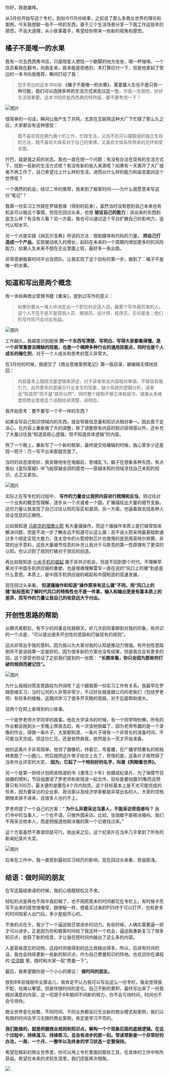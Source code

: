 你好，我是雄峰。

从3月份开始写这个专栏，到如今11月份结束，之前说了那么多商业世界的理论和案例，今天我想聊一些不一样的东西，基于三个生活场景分享一下我工作这些年的感悟，不说大道理，从小故事着手，希望给你带来一些新的视角和感悟。

## 橘子不是唯一的水果

我有一次去西西弗书店，只是陪爱人想找一个歇脚的地方坐坐，喝一杯咖啡。一个店员看我在翻书，向我走来，我本能是拒绝的，本打算应付一下，但是他拿起了旁边的一本书向我推荐，瞬间打动了我：

> 您手旁边的这本书叫做 **《橘子不是唯一的水果》，寓意着人生也不是只有一种可能，我们可以选择多样的生活方式来走过这一生**，毕竟一生很短，好好生活很重要。这本书恰好是西西弗的特供版，要不要考虑一下？

![图片](https://static001.geekbang.org/resource/image/04/98/04219999be731d9ce3ffdb268f723898.jpg?wh=1920x969)

很简单的一句话，瞬间让我产生了共鸣，尤其在互联网这种大厂下忙碌了那么久之后，大家都会有这种感受：

> 既不喜欢现在朝九晚十的工作，忙碌生活，又找不到可以摆脱组织独立生存的方法，既不喜欢大体系对于自己的束缚，又喜欢大体系所带来的光环和安全感。

拧巴，就是我之前的状态。我也一直在想一个问题：有没有办法在现有的生活方式下，找到一些新的生活方式呢？有没有新的收入来源呢？如果有一天离开了大厂或者不再工作了，自己希望过上什么样的生活，进而以什么样的能力和姿态面对这个世界呢？

一个偶然的机会，经过二爷的推荐，我来到了极客时间——为什么我愿意来写这份“笔记”？

我第一份实习工作就在罗辑思维（得到的前身），虽然当时没有想到自己未来也有机会可以做这个事情，但现在回过头来，也想 **验证自己的能力**：讲出来的东西到底怎么样？有没有人看？另一方面，我也可以通过这个平台扩散自己的影响力，迭代认知水平。

另一个点是实践《纳瓦尔宝典》所说的方法：借助媒体和代码的力量， **把自己打造成一个产品**，实现被动收入的增长，起码在未来的一个周期内增加更多的抗风险能力，如果人生未来不想在企业里面上班，最好多一条出路。

非常感谢极客时间平台及团队，让我实现了这个目标的第一步，做到了：橘子不是唯一的水果。

## 知道和写出是两个概念

有一本经典商业管理书籍《重来》，提到过写作的意义：

> 如果你要从一堆人中决定出一个职位的合适人选，雇那个写作最厉害的人。这个人不在乎是不是营销人员、推销员、设计师、程序员，无论是谁；他们的写作技巧会对此有益。

![图片](https://static001.geekbang.org/resource/image/7a/ea/7a3c4051fdfa8286585355bc32d6ecea.jpg?wh=1216x596)

工作越久，我越意识到能够 **把一个东西写清楚、写明白、写得大家都看得懂，是一个非常重要且稀缺的技能，也是一个横跨多种行业的通用技能点，同时也是个人成长的催化剂**，对于一个人成长和思考的意义非常大。

在3月份的时候，我提交了《商业思维案例笔记》第一版目录，被编辑无情地驳回：

> 内容基本上围绕流量逻辑来讲述，对于读者来说内容相对单调，不够具有吸引力，此外更多的是展示行业发生的现象，缺少系统的逻辑分析，读者会“知其然”而不是“其所以然”，同时整个结构不够立体和层次，很难从多维度把商业思维这个话题给讲清楚、讲明白。

我开始思考：要不要写一个不一样的东西？

如果全写自己知识领域内的东西，就会导致信息量和知识点相对单一。因此我下定决心，在内容上重新做了大的调整，除了调整原有内容的知识获得感以外，还补充了大量过往我“知道其核心逻辑，但不知道具体逻辑”的内容。

熬了一个晚上，重新写了一个新的框架，最终提交给编辑的时候，我心里多少还是捏一把汗：万一写不出来那就完蛋了。

当时的状态很奇妙，我安静地坐在电脑前，思绪乱飞，脑子在想象各种东西，有点类似《星际穿越》中飞船穿越虫洞的感觉——穿越未知的领域寻找自己未知的知识，忐忑又紧张。

![图片](https://static001.geekbang.org/resource/image/34/94/34773f400cd5c5c24b126a9dfb0c8294.png?wh=956x427)

实际上在写专栏的过程中， **写作的力量会让我把内容进行梳理和反刍**，把过往对一个业务的概念性理解，逐步从一个点或者一个圆，扩展描绘出大量的细节支脉。这份力量让我发现了自己过往认知的盲区和漏洞，另一方面，也逼着我去找各种人验证信息的正确性。

比如我知道 [马斯克的猎鹰火箭](http://time.geekbang.org/column/article/541156) 有大量骚操作，而这个骚操作本质上是打破常规来解决问题，但是不进一步了解永远不知道可以这么骚：且不说火箭采用最基础款通过多个绑定实现大推力，连太空中的火箭控制芯片也使用的是民用英特尔奔腾，非常的出乎意料，这些大量细节信息的补充让我对于马斯克的第一性原理有了更深的认知，也认识到了规则打破对于效应的创造。

再比如我知道 [小米手机的崛起](http://time.geekbang.org/column/article/574545) 属于非共识机会，但是不回到那个时代，不理解苹果对于中国手机供应链的重塑，也是很难理解雷军一直在说的“风口上的猪”到底是什么意思。本质上，是中国手机供应链的崛起和中国制造的高速发展。

现在回过头来看， **知道骚操作和知道“操作原来有这么骚”不同，用“风口上的猪”贴标签和了解时代风口的特殊性也不是一件事，输入和输出更是有着本质上的差异，而写作的力量让我自己的收获远大于付出。**

## 开创性思路的帮助

从腾讯离职后，有不少的同事会找我聊天，好几次前同事聊到对我的印象，有共识的一个点是，“可以提出很多开创性的思路和打破现有的规则”。

这点非常出乎我的意料。因为我以为大家对我的认知是推动力很强。有开创性思路倒并不是说结果一定是好的，因为很多新的方案也没有结果，但是我总会有更多的招。这个感受也验证了之前我们提到的一张图： **“长期来看，你只会因为那些你打破的规则而被记住”。**

![图片](https://static001.geekbang.org/resource/image/63/be/636a058dbd7a4c1faf927350654095be.jpg?wh=1920x1179)

为什么我相对而言思路较为开阔呢？这个跟我第一份实习工作有关系。我最早在罗辑思维实习，当时公司的人非常非常少，不过好处就是跟公司的老板们（包括罗老师）有较多的接触，这期间学习了很多开天眼的思路，对于后面帮助很大。

说两个在网上查得到的小故事。

一个是罗老师大学同学的故事。他在大学读书的时候，有一个同学特别懒，所有的作业都会拖到头一天晚上熬夜去赶。有一次该他倒霉了，因为老师布置的是一个录像的作业，得做一条片子。大家都知道，一条片子得有一个非常长的准备时间，不可能当天完成。但这位仁兄，还是依然故我，依然是头一天才开始准备。

他的这条片子非常简单。他领了摄像机，拎着它，弯着腰，在广播学院著名的核桃林里跑了一小圈儿，然后就把这片带子给交上去了。奇怪的是，这条片子居然得了当年作业评奖的大奖， **因为，它起了一个特别好的名字，叫做《狗眼看世界》。**

另一个是第一财经计划把吴晓波的书《激荡三十年》拍摄成纪录片，为了保障节目拍摄的顺利，节目组邀请了罗老师和吴晓波一起合作，目标是要拍摄30集而且预算只有300万，最关键的是要在4个月内拍完，这个目标基本上是不太可能完成的任务，因为要采访的企业家、政治家以及经济学家都是非常出名的人，大家的空档期根本排不进来，且很多人也约不上。

罗老师提了一个自己的方案：“ **为什么非要采访当事人，不能采访旁观者吗？** 我们书中的当事人，一个也不请，只做外围采访。比如，张瑞敏不是砸冰箱吗，我们不用采访他本人，而是把报道他砸冰箱的第一个记者找过来。”

这个方案虽然不靠谱但是可行。拍出来之后，这个纪录片在当年几乎拿到了所有的新闻纪录片大奖。

![图片](https://static001.geekbang.org/resource/image/a2/e9/a2f8463b8a59d214737a1761ec09cce9.png?wh=1036x688)

后来在工作中，我一直受到最初实习经历的影响，现在回过头来看，受益匪浅。

## 结语：做时间的朋友

在写这篇结束语的时候，我的心情既轻松又不舍。

轻松的点是再也不用半夜赶稿了，也不用把周末的时间都花在专栏上，有时候卡壳写不出来的感觉很难受，跟便秘一样，想着买过来的PS5终于可以打开，也有更多的时间陪家人出门玩，多少是挺开心的。

不舍的点在于，我少了一个逼迫我日常进步的动力。有些时候，人确实需要逼一把才可以进步。正是因为你和极客时间给了我这样一个机会，逼迫我重新复习了很多知识点，收获了新的信息，才让我在短时间内输出了这么多的内容。

人是容易遗忘的动物，这段时间我得到的远比我输出得多。所以，后续有时间的话，我也会持续更新一些新的知识点，作为自己费曼知识的阵地。也欢迎你在课程的 [交流群](https://jinshuju.net/f/DuxzBi) 里，随时和大家一起“费曼一下”。

最后，我希望跟你提一个小小的建议： **做时间的朋友。**

放到8年前我刚毕业那会儿，我肯定不认为我可以写出这么一份专栏，我会觉得我不配，也难以奢望。但是伴随时间的变化，自己不断的累积，最终写出来了一份我相对满意的内容，这一切源于8年期间不间断的努力，你不会亏待时间，时间也不会亏待你。

商业世界变化纷繁，不同时间、不同业务都会衍生出新的商业模式和案例，我们以有限的时间去学习无限的商业案例，肯定是学习不完的。

**我们能做的，就是把握商业规则和知识点，解构一个个现象后面的底层逻辑。在这个过程中，持续温习、持续练习，总会有进步的那一刻。常读常新是一个非常好的办法，一周、一个月、一整年以及终身的学习状态一定要保持。**

希望在精彩的商业世界里，你可以用上专栏里面的那些工具，在具体的工作中有所获益。希望在未来的求知生涯里，我们还能再次相聚。

[![](https://static001.geekbang.org/resource/image/30/33/30042dab76171329bfb9ec10a1a35b33.jpg?wh=1142x801)](http://jinshuju.net/f/L8skfA)